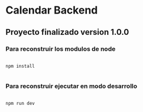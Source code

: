# Calendar Backend

## Proyecto finalizado version 1.0.0

### Para reconstruir los modulos de node

```

npm install


```

### Para reconstruir ejecutar en modo desarrollo

```

npm run dev


```